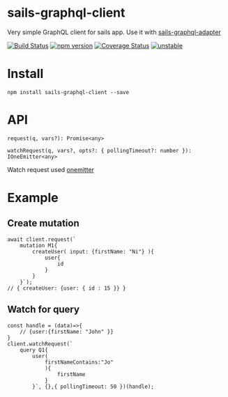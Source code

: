 # sails-graphql-client

Very simple GraphQL client for sails app. Use it with [sails-graphql-adapter](https://github.com/arvitaly/sails-graphql-adapter)

[![Build Status](https://travis-ci.org/arvitaly/sails-graphql-client.svg?branch=master)](https://travis-ci.org/arvitaly/sails-graphql-client)
[![npm version](https://badge.fury.io/js/sails-graphql-client.svg)](https://badge.fury.io/js/sails-graphql-client)
[![Coverage Status](https://coveralls.io/repos/github/arvitaly/sails-graphql-client/badge.svg?branch=master)](https://coveralls.io/github/arvitaly/sails-graphql-client?branch=master)
[![unstable](http://badges.github.io/stability-badges/dist/unstable.svg)](http://github.com/badges/stability-badges)

# Install

    npm install sails-graphql-client --save

# API

    request(q, vars?): Promise<any>

    watchRequest(q, vars?, opts?: { pollingTimeout?: number }): IOneEmitter<any>

Watch request used [onemitter](https://github.com/arvitaly/onemitter)

# Example

## Create mutation

    await client.request(`
        mutation M1{ 
            createUser( input: {firstName: "Ni"} ){ 
                user{
                    id
                } 
            } 
        }`);
    // { createUser: {user: { id : 15 }} }

## Watch for query

    const handle = (data)=>{
        // {user:{firstName: "John" }}
    }
    client.watchRequest(`
        query Q1{ 
            user(
                firstNameContains:"Jo"
                ){ 
                    firstName 
                } 
            }`, {},{ pollingTimeout: 50 })(handle);




